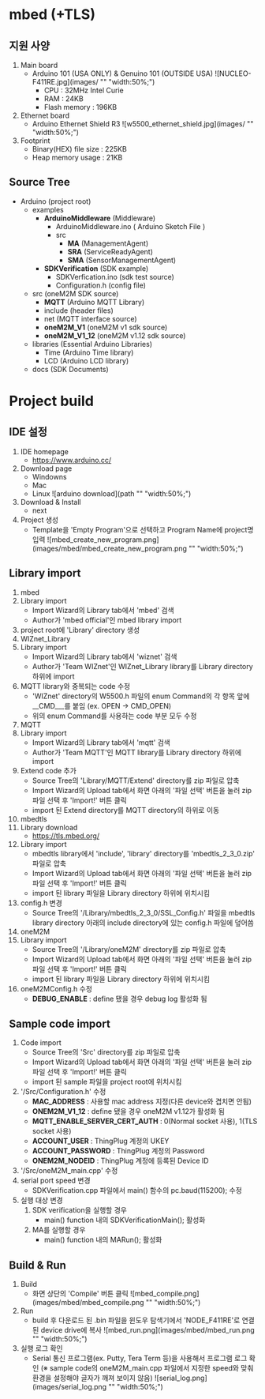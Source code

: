 mbed (+TLS)
===

지원 사양
---
1. Main board
	+ Arduino 101 (USA ONLY) & Genuino 101 (OUTSIDE USA)
	![NUCLEO-F411RE.jpg](images/ "" "width:50%;")
		+ CPU : 32MHz Intel Curie
		+ RAM : 24KB
		+ Flash memory : 196KB
2. Ethernet board
	+ Arduino Ethernet Shield R3 
    ![w5500_ethernet_shield.jpg](images/ "" "width:50%;")
3. Footprint
	+ Binary(HEX) file size : 225KB 
	+ Heap memory usage : 21KB

Source Tree
---
+ Arduino (project root)
	+ examples
		+ __ArduinoMiddleware__ (Middleware)
			+ ArduinoMiddleware.ino ( Arduino Sketch File )
			+ src
			  + __MA__ (ManagementAgent)
			  + __SRA__ (ServiceReadyAgent)
			  + __SMA__ (SensorManagementAgent)
		+ __SDKVerification__ (SDK example)
			+ SDKVerfication.ino (sdk test source)
			+ Configuration.h (config file)
	+ src (oneM2M SDK source)
		+ __MQTT__ (Arduino MQTT Library)
		+ include (header files)
		+ net (MQTT interface source)
		+ __oneM2M_V1__ (oneM2M v1 sdk source)
		+ __oneM2M_V1_12__ (oneM2M v1.12 sdk source)
	+ libraries (Essential Arduino Libraries)
		+ Time (Arduino Time library)
		+ LCD (Arduino LCD library)
	+ docs (SDK Documents) <now empty>

Project build
===

IDE 설정
---
1. IDE homepage
	+ https://www.arduino.cc/
2. Download page
	+ Windowns
	+ Mac
	+ Linux
![arduino download](path "" "width:50%;")
3. Download & Install
	+ next
4. Project 생성
	+ Template을 'Empty Program'으로 선택하고 Program Name에 project명 입력
	![mbed_create_new_program.png](images/mbed/mbed_create_new_program.png "" "width:50%;")

Library import
---
1. mbed
 1. Library import
	+ Import Wizard의 Library tab에서 'mbed' 검색
	+ Author가 'mbed official'인 mbed library import
2. project root에 'Library' directory 생성
3. WIZnet_Library
 1. Library import
	+ Import Wizard의 Library tab에서 'wiznet' 검색
	+ Author가 'Team WIZnet'인 WIZnet_Library library를 Library directory 하위에 import
 2. MQTT library와 중복되는 code 수정
	+ 'WIZnet' directory의 W5500.h 파일의 enum Command의 각 항목 앞에 __CMD___를 붙임 (ex. OPEN -> CMD_OPEN)
	+ 위의 enum Command를 사용하는 code 부분 모두 수정
4. MQTT
 1. Library import
	+ Import Wizard의 Library tab에서 'mqtt' 검색
	+ Author가 'Team MQTT'인 MQTT library를 Library directory 하위에 import
 2. Extend code 추가
	+ Source Tree의 'Library/MQTT/Extend' directory를 zip 파일로 압축
	+ Import Wizard의 Upload tab에서 화면 아래의 '파일 선택' 버튼을 눌러 zip 파일 선택 후 'Import!' 버튼 클릭
	+ import 된 Extend directory를 MQTT directory의 하위로 이동
5. mbedtls
 1. Library download
	+ https://tls.mbed.org/
 2. Library import
	+ mbedtls library에서 'include', 'library' directory를 'mbedtls_2_3_0.zip' 파일로 압축
	+ Import Wizard의 Upload tab에서 화면 아래의 '파일 선택' 버튼을 눌러 zip 파일 선택 후 'Import!' 버튼 클릭
	+ import 된 library 파일을 Library directory 하위에 위치시킴
 3. config.h 변경
	+ Source Tree의 '/Library/mbedtls_2_3_0/SSL_Config.h' 파일을 mbedtls library directory 아래의 include directory에 있는 config.h 파일에 덮어씀
6. oneM2M
 1. Library import
	+ Source Tree의 '/Library/oneM2M' directory를 zip 파일로 압축
	+ Import Wizard의 Upload tab에서 화면 아래의 '파일 선택' 버튼을 눌러 zip 파일 선택 후 'Import!' 버튼 클릭
	+ import 된 library 파일을 Library directory 하위에 위치시킴
 2. oneM2MConfig.h 수정
	+ __DEBUG_ENABLE__ : define 됐을 경우 debug log 활성화 됨

Sample code import
---
1. Code import
	+ Source Tree의 'Src' directory를 zip 파일로 압축
	+ Import Wizard의 Upload tab에서 화면 아래의 '파일 선택' 버튼을 눌러 zip 파일 선택 후 'Import!' 버튼 클릭
	+ import 된 sample 파일을 project root에 위치시킴
2. '/Src/Configuration.h' 수정
	+ __MAC_ADDRESS__ : 사용할 mac address 지정(다른 device와 겹치면 안됨)
	+ __ONEM2M_V1_12__ : define 됐을 경우 oneM2M v1.12가 활성화 됨
	+ __MQTT_ENABLE_SERVER_CERT_AUTH__ : 0(Normal socket 사용), 1(TLS socket 사용)
	+ __ACCOUNT_USER__ : ThingPlug 계정의 UKEY
	+ __ACCOUNT_PASSWORD__ : ThingPlug 계정의 Password
	+ __ONEM2M_NODEID__ : ThingPlug 계정에 등록된 Device ID
3. '/Src/oneM2M_main.cpp' 수정
 1. serial port speed 변경
	+ SDKVerification.cpp 파일에서 main() 함수의 pc.baud(115200); 수정
 2. 실행 대상 변경
	1. SDK verification을 실행할 경우
		+ main() function 내의 SDKVerificationMain(); 활성화
	2. MA를 실행할 경우
		+ main() function 내의 MARun(); 활성화

Build & Run
---
1. Build
	+ 화면 상단의 'Compile' 버튼 클릭
	![mbed_compile.png](images/mbed/mbed_compile.png "" "width:50%;")
2. Run
	+ build 후 다운로드 된 .bin 파일을 윈도우 탐색기에서 'NODE_F411RE'로 연결된 device drive에 복사
	![mbed_run.png](images/mbed/mbed_run.png "" "width:50%;")
3. 실행 로그 확인
	+ Serial 통신 프로그램(ex. Putty, Tera Term 등)을 사용해서 프로그램 로그 확인
	(※ sample code의 oneM2M_main.cpp 파일에서 지정한 speed와 맞춰 환경을 설정해야 글자가 깨져 보이지 않음)
	![serial_log.png](images/serial_log.png "" "width:50%;")
